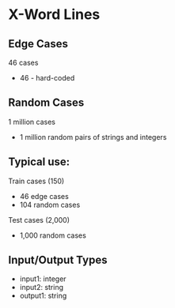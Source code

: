 # X-Word Lines

## Edge Cases
46 cases
- 46 - hard-coded

## Random Cases
1 million cases
- 1 million random pairs of strings and integers

## Typical use:
Train cases (150)
- 46 edge cases
- 104 random cases

Test cases (2,000)
- 1,000 random cases

## Input/Output Types
- input1: integer
- input2: string
- output1: string
